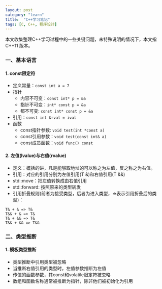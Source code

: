 ```yaml
---
layout: post
category: "learn"
title:  "C++学习笔记"
tags: [C, C++, 程序设计]
---
```


本文收集整理C++学习过程中的一些关键问题，未特殊说明的情况下，本文指C++11
版本。

### 一、基本语言

#### 1. const限定符
* 定义常量：`const int a = 7`
* 指针
  * 内容不可变：`const int* p = &a`
  * 指针不可变：`int* const p = &a`
  * 都不可变: `const int* const p = &a`
* 引用：`const int &rval = ival`
* 函数
  * const指针参数: `void test(int *const a)`
  * const引用参数：`void test(const int& a)`
  * const成员函数：`void func() const`

#### 2. 左值(lvalue)与右值(rvalue)
* 定义：概括的讲，凡是能够取地址的可以称之为左值，反之称之为右值。
* 引用：对应的引用分别为左值引用(T &)和右值引用(T &&)
* std::move：把左值转换成由右值引用
* std::forward: 按照原来的类型转发
* 引用折叠规则(前者为接受类型，后者为进入类型，=>表示引用折叠后的类型)：
```
T& + & => T&
T&& + & => T&
T& + && => T&
T&& + && => T&&
```

### 二、类型推断
#### 1. 模板类型推断
* 类型推断中引用类型被忽略
* 当推断右值引用的类型时，左值参数推断为左值
* 传值的函数参数，其const和volatile限定符被忽略
* 数组和函数名称通常被推断为指针，除非他们被初始化为引用
